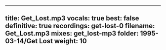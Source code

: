 
---
title: Get_Lost.mp3
vocals: true
best: false
definitive: true
recordings: get-lost-0
filename: Get_Lost.mp3
mixes: get_lost-mp3
folder: 1995-03-14/Get Lost
weight: 10
---
